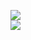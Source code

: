 [![](https://img.shields.io/badge/Made%20With-Github%20Spray-lightgrey.svg?style=for-the-badge&logo=github)](https://github.com/Annihil/github-spray#6003)  
[![](https://i.imgur.com/2DrTn0Z.gif)](https://github.com/Annihil/github-spray)